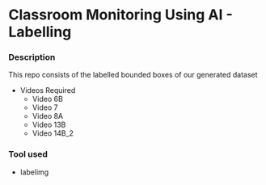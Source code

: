 # Classroom Monitoring Using AI - Labelling
### Description
   This repo consists of the labelled bounded boxes of our generated dataset
   * Videos Required
      * Video 6B
      * Video 7
      * Video 8A 
      * Video 13B
      * Video 14B_2
### Tool used
   * labelimg
   

